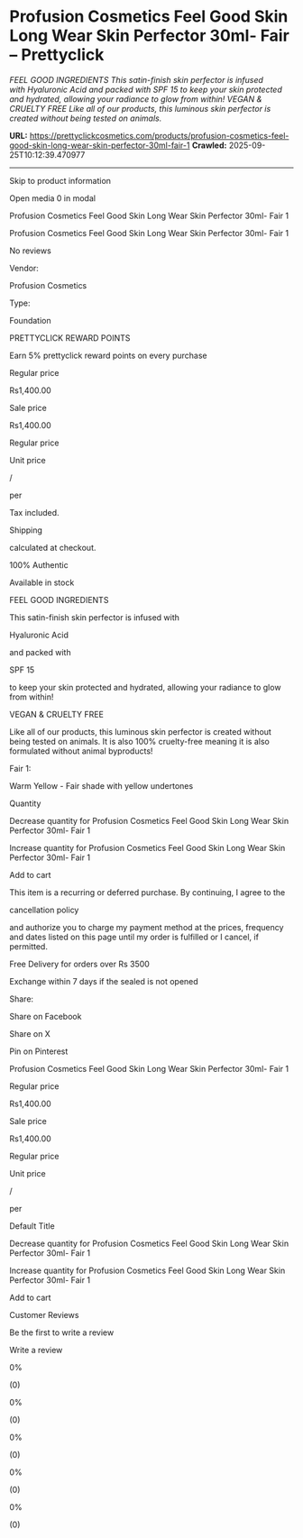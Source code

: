 # Profusion Cosmetics Feel Good Skin Long Wear Skin Perfector 30ml- Fair – Prettyclick

*FEEL GOOD INGREDIENTS This satin-finish skin perfector is infused with Hyaluronic Acid and packed with SPF 15 to keep your skin protected and hydrated, allowing your radiance to glow from within! VEGAN &amp; CRUELTY FREE Like all of our products, this luminous skin perfector is created without being tested on animals.*

**URL:** https://prettyclickcosmetics.com/products/profusion-cosmetics-feel-good-skin-long-wear-skin-perfector-30ml-fair-1
**Crawled:** 2025-09-25T10:12:39.470977

---

Skip to product information

Open media 0 in modal

Profusion Cosmetics Feel Good Skin Long Wear Skin Perfector 30ml- Fair 1

Profusion Cosmetics Feel Good Skin Long Wear Skin Perfector 30ml- Fair 1

No reviews

Vendor:

Profusion Cosmetics

Type:

Foundation

PRETTYCLICK REWARD POINTS

Earn 5% prettyclick reward points on every purchase

Regular price

Rs1,400.00

Sale price

Rs1,400.00

Regular price

Unit price

/

per

Tax included.

Shipping

calculated at checkout.

100% Authentic

Available in stock

FEEL GOOD INGREDIENTS

This satin-finish skin perfector is infused with

Hyaluronic Acid

and packed with

SPF 15

to keep your skin protected and hydrated, allowing your radiance to glow from within!

VEGAN & CRUELTY FREE

Like all of our products, this luminous skin perfector is created without being tested on animals. It is also 100% cruelty-free meaning it is also formulated without animal byproducts!

Fair 1:

Warm Yellow - Fair shade with yellow undertones

Quantity

Decrease quantity for Profusion Cosmetics Feel Good Skin Long Wear Skin Perfector 30ml- Fair 1

Increase quantity for Profusion Cosmetics Feel Good Skin Long Wear Skin Perfector 30ml- Fair 1

Add to cart

This item is a recurring or deferred purchase. By continuing, I agree to the

cancellation policy

and authorize you to charge my payment method at the prices, frequency and dates listed on this page until my order is fulfilled or I cancel, if permitted.

Free Delivery for orders over Rs 3500

Exchange within 7 days if the sealed is not opened

Share:

Share on Facebook

Share on X

Pin on Pinterest

Profusion Cosmetics Feel Good Skin Long Wear Skin Perfector 30ml- Fair 1

Regular price

Rs1,400.00

Sale price

Rs1,400.00

Regular price

Unit price

/

per

Default Title

Decrease quantity for Profusion Cosmetics Feel Good Skin Long Wear Skin Perfector 30ml- Fair 1

Increase quantity for Profusion Cosmetics Feel Good Skin Long Wear Skin Perfector 30ml- Fair 1

Add to cart

Customer Reviews

Be the first to write a review

Write a review

0%

(0)

0%

(0)

0%

(0)

0%

(0)

0%

(0)